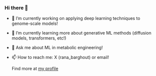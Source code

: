 ### Hi there 👋

- 🔭 I’m currently working on applying deep learning techniques to genome-scale models!
- 🌱 I’m currently learning more about generative ML methods (diffusion models, transformers, etc!) 
- 💬 Ask me about ML in metabolic engineering!
- 📫 How to reach me: X (rana_barghout) or email!

  Find more at [my profile](ranaabarghout.github.io)
<!--
**ranaabarghout/ranaabarghout** is a ✨ _special_ ✨ repository because its `README.md` (this file) appears on your GitHub profile.

Here are some ideas to get you started:

- 🔭 I’m currently working on ...
- 🌱 I’m currently learning ...
- 👯 I’m looking to collaborate on ...
- 🤔 I’m looking for help with ...
- 💬 Ask me about ...
- 📫 How to reach me: ...
- 😄 Pronouns: ...
- ⚡ Fun fact: ...
-->
